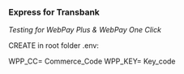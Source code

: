 ### Express for Transbank

_Testing for WebPay Plus & WebPay One Click_

CREATE in root folder .env:

WPP_CC= Commerce_Code
WPP_KEY= Key_code
